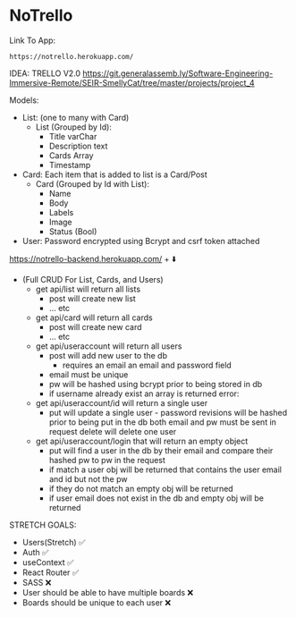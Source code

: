 # NoTrello
Link To App:

    https://notrello.herokuapp.com/


IDEA: TRELLO V2.0
https://git.generalassemb.ly/Software-Engineering-Immersive-Remote/SEIR-SmellyCat/tree/master/projects/project_4

Models:
- List: (one to many with Card)
    - List (Grouped by Id):
        - Title varChar
        - Description text
        - Cards Array
        - Timestamp
- Card: Each item that is added to list is a Card/Post
    - Card (Grouped by Id with List):
        - Name
        - Body
        - Labels
        - Image
        - Status (Bool)
- User: Password encrypted using Bcrypt and csrf token attached

 https://notrello-backend.herokuapp.com/ + ⬇️

- (Full CRUD For List, Cards, and Users)
    - get api/list will return all lists
        - post will create new list
        - ... etc
    - get api/card will return all cards
        - post will create new card
        - ... etc
    - get api/useraccount will return all users 
        - post will add new user to the db
            - requires an email an email and password field 
        - email must be unique
        - pw will be hashed using bcrypt prior to being stored in db
        - if username already exist an array is returned 
            error: 
    - get api/useraccount/id will return a single user
        - put will update a single user - password revisions will be hashed prior to being put in the db
        both email and pw must be sent in request
        delete will delete one user
    - get api/useraccount/login that will return an empty object
        - put will find a user in the db by their email and compare their hashed pw to pw in the request
        - if match a user obj will be returned that contains the user email and id but not the pw
        - if they do not match an empty obj will be returned 
        - if user email does not exist in the db and empty obj will be returned

STRETCH GOALS:
- Users(Stretch) ✅
- Auth ✅
- useContext ✅
- React Router ✅
- SASS ❌
- User should be able to have multiple boards ❌
- Boards should be unique to each user ❌






